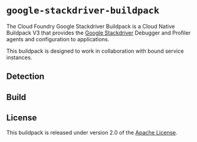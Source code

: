 # `google-stackdriver-buildpack`
The Cloud Foundry Google Stackdriver Buildpack is a Cloud Native Buildpack V3 that provides the [Google Stackdriver][g] Debugger and Profiler agents and configuration to applications.

This buildpack is designed to work in collaboration with bound service instances.

[g]: https://cloud.google.com/stackdriver/

## Detection

## Build

## License
This buildpack is released under version 2.0 of the [Apache License][a].

[a]: http://www.apache.org/licenses/LICENSE-2.0

